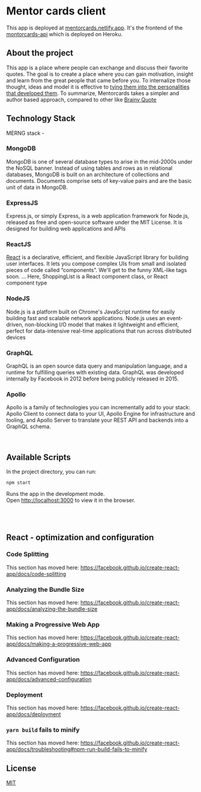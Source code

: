 # Mentor cards client

This app is deployed at [mentorcards.netlify.app](https://mentorcards.netlify.app/). It's the frontend of the [montorcards-api](https://github.com/moritzWa/mentorcards-api) which is deployed on Heroku.

## About the project

This app is a place where people can exchange and discuss their favorite quotes. The goal is to create a place where you can gain motivation, insight and learn from the great people that came before you. To internalize those thought, ideas and model it is effective to [tying them into the personalities that developed them](https://books.google.de/books?id=LhMGSDiQghEC&pg=PA136&lpg=PA136&dq=tying+them+into+the+personalities+that+developed+them+charlie+munger&source=bl&ots=qPBk4VG6mK&sig=ACfU3U1L1Vc5QQ6lybxEEXEbw1wOcR_8AQ&hl=en&sa=X&ved=2ahUKEwiqspmyhc3qAhUP26QKHQlMBa4Q6AEwAHoECAoQAQ). To summarize, Mentorcards takes a simpler and author based approach, compared to other like [Brainy Quote](https://www.brainyquote.com/)

## Technology Stack

MERNG stack -

### MongoDB

MongoDB is one of several database types to arise in the mid-2000s under the NoSQL banner. Instead of using tables and rows as in relational databases, MongoDB is built on an architecture of collections and documents. Documents comprise sets of key-value pairs and are the basic unit of data in MongoDB.

### ExpressJS

Express.js, or simply Express, is a web application framework for Node.js, released as free and open-source software under the MIT License. It is designed for building web applications and APIs

### ReactJS

[React](https://github.com/facebook/create-react-app) is a declarative, efficient, and flexible JavaScript library for building user interfaces. It lets you compose complex UIs from small and isolated pieces of code called “components”. We'll get to the funny XML-like tags soon. ... Here, ShoppingList is a React component class, or React component type

### NodeJS

Node.js is a platform built on Chrome's JavaScript runtime for easily building fast and scalable network applications. Node.js uses an event-driven, non-blocking I/O model that makes it lightweight and efficient, perfect for data-intensive real-time applications that run across distributed devices

### GraphQL

GraphQL is an open source data query and manipulation language, and a runtime for fulfilling queries with existing data. GraphQL was developed internally by Facebook in 2012 before being publicly released in 2015.

### Apollo

Apollo is a family of technologies you can incrementally add to your stack: Apollo Client to connect data to your UI, Apollo Engine for infrastructure and tooling, and Apollo Server to translate your REST API and backends into a GraphQL schema.

<br>

## Available Scripts

In the project directory, you can run:

`npm start`

Runs the app in the development mode.<br />
Open [http://localhost:3000](http://localhost:Γ) to view it in the browser.

<br>
<br>

## React - optimization and configuration

### Code Splitting

This section has moved here: https://facebook.github.io/create-react-app/docs/code-splitting

### Analyzing the Bundle Size

This section has moved here: https://facebook.github.io/create-react-app/docs/analyzing-the-bundle-size

### Making a Progressive Web App

This section has moved here: https://facebook.github.io/create-react-app/docs/making-a-progressive-web-app

### Advanced Configuration

This section has moved here: https://facebook.github.io/create-react-app/docs/advanced-configuration

### Deployment

This section has moved here: https://facebook.github.io/create-react-app/docs/deployment

### `yarn build` fails to minify

This section has moved here: https://facebook.github.io/create-react-app/docs/troubleshooting#npm-run-build-fails-to-minify

## License

[MIT](https://choosealicense.com/licenses/mit/)
